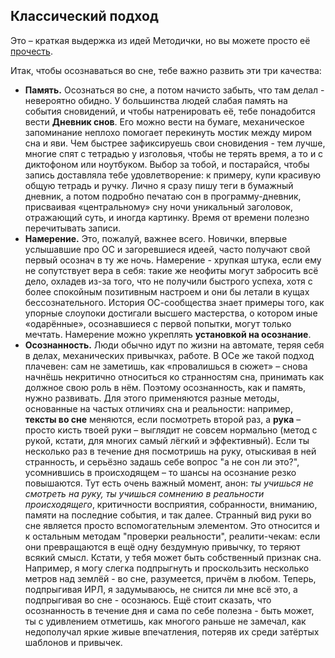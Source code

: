 ## Классический подход

Это – краткая выдержка из идей Методички, но вы можете просто её [прочесть](https://drive.google.com/file/d/0Bzg3Zq8YS-RNZFl2dDQyQWd2cWM/view?usp=sharing).

Итак, чтобы осознаваться во сне, тебе важно развить эти три качества:

* **Память.** Осознаться во сне, а потом начисто забыть, что там делал - невероятно обидно. У большинства людей слабая память на события сновидений, и чтобы натренировать её, тебе понадобится вести **Дневник снов**. Его можно вести на бумаге, механическое запоминание неплохо помогает перекинуть мостик между миром сна и яви. Чем быстрее зафиксируешь свои сновидения - тем лучше, многие спят с тетрадью у изголовья, чтобы не терять время, а то и с диктофоном или ноутбуком. Выбор за тобой, и постарайся, чтобы запись доставляла тебе удовлетворение: к примеру, купи красивую общую тетрадь и ручку. Лично я сразу пишу теги в бумажный дневник, а потом подробно печатаю сон в программу-дневник, присваивая «центральному» сну ночи уникальный заголовок, отражающий суть, и иногда картинку. Время от времени полезно перечитывать записи.  
*  **Намерение.** Это, пожалуй, важнее всего. Новички, впервые услышавшие про ОС и загоревшиеся идеей, часто получают свой первый осознач в ту же ночь. Намерение - хрупкая штука, если ему не сопутствует вера в себя: такие же неофиты могут забросить всё дело, охладев из-за того, что не получили быстрого успеха, хотя с более спокойным позитивным настроем и они бы летали в кущах бессознательного. История ОС-сообщества знает примеры того, как упорные слоупоки достигали высшего мастерства, о котором иные «одарённые», осознавшиеся с первой попытки, могут только мечтать. Намерение можно укреплять **установкой на осознание**.
* **Осознанность.** Люди обычно идут по жизни на автомате, теряя себя в делах, механических привычках, работе. В ОСе же такой подход плачевен: сам не заметишь, как «провалишься в сюжет» – снова начнёшь некритично относиться ко странностям сна, принимать как должное свою роль в нём. Поэтому осознанность, как и память, нужно развивать. Для этого применяются разные методы, основанные на частых отличиях сна и реальности: например, **тексты во сне** меняются, если посмотреть второй раз, а **рука** – просто кисть твоей руки – выглядит не совсем нормально (метод с рукой, кстати, для многих самый лёгкий и эффективный). Если ты несколько раз в течение дня посмотришь на руку, отыскивая в ней странность, и серьёзно задашь себе вопрос "а не сон ли это?", усомнившись в происходящем – то шансы на осознание резко повышаются. Тут есть очень важный момент, анон: *ты учишься не смотреть на руку, ты учишься сомнению в реальности происходящего*, критичности восприятия, собранности, вниманию, памяти на последние события, и так далее. Странный вид руки во сне является просто вспомогательным элементом. Это относится и к остальным методам "проверки реальности", реалити-чекам: если они превращаются в ещё одну бездумную привычку, то теряют всякий смысл. Кстати, у тебя может быть собственный признак сна. Например, я могу слегка подпрыгнуть и проскользить несколько метров над землёй - во сне, разумеется, причём в любом. Теперь, подпрыгивая ИРЛ, я задумываюсь, не снится ли мне всё это, а подпрыгивая во сне - осознаюсь. Ещё стоит сказать, что осознанность в течение дня и сама по себе полезна - быть может, ты с удивлением отметишь, как многого раньше не замечал, как недополучал яркие живые впечатления, потеряв их среди затёртых шаблонов и привычек.


